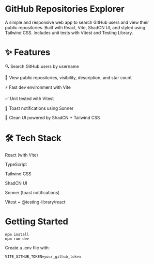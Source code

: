 # GitHub Repositories Explorer
A simple and responsive web app to search GitHub users and view their public repositories. Built with React, Vite, ShadCN UI, and styled using Tailwind CSS. Includes unit tests with Vitest and Testing Library.

# ✨ Features
🔍 Search GitHub users by username

📄 View public repositories, visibility, description, and star count

⚡ Fast dev environment with Vite

✅ Unit tested with Vitest

🍞 Toast notifications using Sonner

💅 Clean UI powered by ShadCN + Tailwind CSS

# 🛠 Tech Stack
React (with Vite)

TypeScript

Tailwind CSS

ShadCN UI

Sonner (toast notifications)

Vitest + @testing-library/react

# Getting Started
```
npm install
npm run dev
```

Create a .env file with:
```
VITE_GITHUB_TOKEN=your_github_token
```
